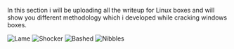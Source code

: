 In this section i will be uploading all the writeup for Linux boxes and will show you different methodology which i developed while cracking windows boxes.

![Lame](https://user-images.githubusercontent.com/55708909/91424966-24d6d500-e878-11ea-8989-bca46c0cc916.png)
![Shocker](https://user-images.githubusercontent.com/55708909/91436133-21961600-e885-11ea-9527-06aa2d2e852d.png)
![Bashed](https://user-images.githubusercontent.com/55708909/91441132-4e4e2b80-e88d-11ea-91d0-74722f609997.png)
![Nibbles](https://user-images.githubusercontent.com/55708909/91443972-b69f0c00-e891-11ea-8542-ce1344adf0b9.png)





